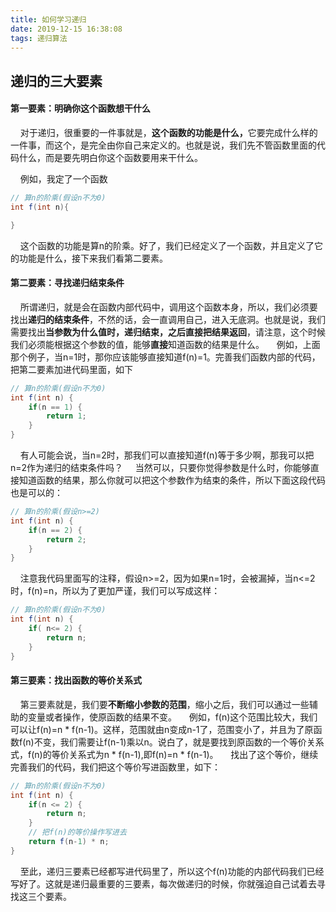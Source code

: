 ```yaml
---
title: 如何学习递归
date: 2019-12-15 16:38:08
tags: 递归算法
---
```

## 递归的三大要素 ##
#### 第一要素：明确你这个函数想干什么 ####
&nbsp;&nbsp;&nbsp;&nbsp;对于递归，很重要的一件事就是，<b>这个函数的功能是什么，</b>它要完成什么样的一件事，而这个，是完全由你自己来定义的。也就是说，我们先不管函数里面的代码什么，而是要先明白你这个函数要用来干什么。
<!-- more -->
&nbsp;&nbsp;&nbsp;&nbsp;例如，我定了一个函数
```java
// 算n的阶乘(假设n不为0)
int f(int n){

}
```
&nbsp;&nbsp;&nbsp;&nbsp;这个函数的功能是算n的阶乘。好了，我们已经定义了一个函数，并且定义了它的功能是什么，接下来我们看第二要素。
#### 第二要素：寻找递归结束条件 ###
&nbsp;&nbsp;&nbsp;&nbsp;所谓递归，就是会在函数内部代码中，调用这个函数本身，所以，我们必须要找出<b>递归的结束条件</b>，不然的话，会一直调用自己，进入无底洞。也就是说，我们需要找出<b>当参数为什么值时，递归结束，之后直接把结果返回</b>，请注意，这个时候我们必须能根据这个参数的值，能够<b>直接</b>知道函数的结果是什么。
&nbsp;&nbsp;&nbsp;&nbsp;例如，上面那个例子，当n=1时，那你应该能够直接知道f(n)=1。完善我们函数内部的代码，把第二要素加进代码里面，如下
```java
// 算n的阶乘(假设n不为0)
int f(int n) {
	if(n == 1) {
		return 1;
	}
}
```
&nbsp;&nbsp;&nbsp;&nbsp;有人可能会说，当n=2时，那我们可以直接知道f(n)等于多少啊，那我可以把n=2作为递归的结束条件吗？
&nbsp;&nbsp;&nbsp;&nbsp;当然可以，只要你觉得参数是什么时，你能够直接知道函数的结果，那么你就可以把这个参数作为结束的条件，所以下面这段代码也是可以的：
```java
// 算n的阶乘(假设n>=2)
int f(int n) {
	if(n == 2) {
		return 2;
	}
}
```
&nbsp;&nbsp;&nbsp;&nbsp;注意我代码里面写的注释，假设n>=2，因为如果n=1时，会被漏掉，当n<=2时，f(n)=n，所以为了更加严谨，我们可以写成这样：
```java
// 算n的阶乘(假设n不为0)
int f(int n) {
	if( n<= 2) {
		return n;
	}
}
```
#### 第三要素：找出函数的等价关系式 ####
&nbsp;&nbsp;&nbsp;&nbsp;第三要素就是，我们要<b>不断缩小参数的范围</b>，缩小之后，我们可以通过一些辅助的变量或者操作，使原函数的结果不变。
&nbsp;&nbsp;&nbsp;&nbsp;例如，f(n)这个范围比较大，我们可以让f(n)=n \* f(n-1)。这样，范围就由n变成n-1了，范围变小了，并且为了原函数f(n)不变，我们需要让f(n-1)乘以n。说白了，就是要找到原函数的一个等价关系式，f(n)的等价关系式为n \* f(n-1),即f(n)=n \* f(n-1)。
&nbsp;&nbsp;&nbsp;&nbsp;找出了这个等价，继续完善我们的代码，我们把这个等价写进函数里，如下：
```java
// 算n的阶乘(假设n不为0)
int f(int n) {
	if(n <= 2) {
		return n;
	}
	// 把f(n)的等价操作写进去
	return f(n-1) * n;
}
```
&nbsp;&nbsp;&nbsp;&nbsp;至此，递归三要素已经都写进代码里了，所以这个f(n)功能的内部代码我们已经写好了。这就是递归最重要的三要素，每次做递归的时候，你就强迫自己试着去寻找这三个要素。